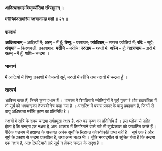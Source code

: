#### आदित्यानामहं विष्णुर्ज्योतिषां रविरंशुमान् ।
#### मरीचिर्मरुतामस्मि नक्षत्राणामहं शशी ॥ २१ ॥

### शब्दार्थ

**आदित्यानाम्** – आदित्यों में; **अहम्** – मैं हूँ; **विष्णुः** – परमेश्वर; **ज्योतिषाम्** – समस्त ज्योतियों में; **रविः** – सूर्य; **अंशुमान्** – किरणमाली, प्रकाशमान; **मरीचिः** – मरीचि; **मरुताम्** – मरुतों में; **अस्मि** – हूँ; **नक्षत्राणाम्** – तारों में; **अहम्** – मैं हूँ; **शशि** – चन्द्रमा ।

### भावार्थ

मैं आदित्यों में विष्णु, प्रकाशों में तेजस्वी सूर्य, मरुतों में मरीचि तथा नक्षत्रों में चन्द्रमा हूँ ।

### तात्पर्य

आदित्य बारह हैं, जिनमें कृष्ण प्रधान हैं । आकाश में टिमटिमाते ज्योतिपुंजों में सूर्य मुख्य है और ब्रह्मसंहिता में तो सूर्य को भगवान् का तेजस्वी नेत्र कहा गया है । अन्तरिक्ष में पचास प्रकार के वायु प्रवहमान हैं, जिनमें से वायु अधिष्ठाता मरीचि कृष्ण का प्रतिनिधि है ।

नक्षत्रों में रात्रि के समय चन्द्रमा सर्वप्रमुख नक्षत्र है, अतः वह कृष्ण का प्रतिनिधि है । इस श्लोक से प्रतीत होता है कि चन्द्रमा एक नक्षत्र है, अतः आकाश में टिमटिमाने वाले तारे भी सूर्यप्रकाश को परावर्तित करते हैं । वैदिक वाङ्मय में ब्रह्माण्ड के अन्तर्गत अनेक सूर्यों के सिद्धान्त को स्वीकृति प्राप्त नहीं है । सूर्य एक है और सूर्य के प्रकाश से चन्द्रमा प्रकाशित है, तथा अन्य नक्षत्र भी । चूँकि भगवद्गीता से सूचित होता है कि चन्द्रमा एक नक्षत्र है, अतः टिमटिमाते तारे सूर्य न होकर चन्द्रमा के सदृश है ।